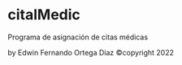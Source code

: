 # citalMedic
Programa de asignación de citas médicas

by Edwin Fernando Ortega Diaz 
©copyright 2022
